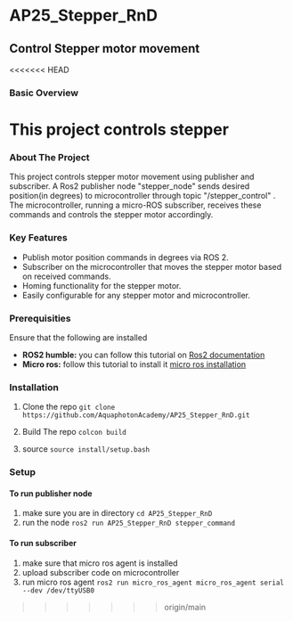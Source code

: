# AP25_Stepper_RnD

## Control Stepper motor movement 

<<<<<<< HEAD
### Basic Overview 

This project controls stepper 
=======

### About The Project 

This project controls stepper motor movement using publisher and subscriber. A Ros2 publisher node "stepper_node" sends desired position(in degrees) to microcontroller through topic "/stepper_control" . The microcontroller, running a micro-ROS subscriber, receives these commands and controls the stepper motor accordingly.

### Key Features

* Publish motor position commands in degrees via ROS 2.
* Subscriber on the microcontroller that moves the stepper motor based on received commands.
* Homing functionality for the stepper motor.
* Easily configurable for any stepper motor and microcontroller.

### Prerequisities
Ensure that the following are installed
* **ROS2 humble:** you can follow this tutorial on [Ros2 documentation](https://docs.ros.org/en/humble/Installation.html)
* **Micro ros:** follow this tutorial to install it [micro ros installation](https://micro.ros.org/docs/tutorials/core/first_application_linux/)


###  Installation

1. Clone the repo `git clone https://github.com/AquaphotonAcademy/AP25_Stepper_RnD.git`

2. Build The repo `colcon build`
3. source `source install/setup.bash`

### Setup 
#### To run publisher node
1. make sure you are in directory `cd AP25_Stepper_RnD`
2. run the node `ros2 run AP25_Stepper_RnD stepper_command`

#### To run subscriber 
1. make sure that micro ros agent is installed
2. upload subscriber code on microcontroller
3. run micro ros agent `ros2 run micro_ros_agent micro_ros_agent serial --dev /dev/ttyUSB0`




   
>>>>>>> origin/main
